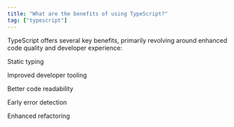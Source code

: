 ```yaml
---
title: "What are the benefits of using TypeScript?"
tag: ["typescript"]
---
```


TypeScript offers several key benefits, primarily revolving around enhanced code quality and developer experience:

Static typing

Improved developer tooling

Better code readability

Early error detection

Enhanced refactoring